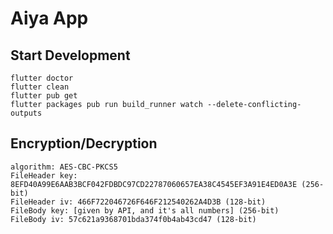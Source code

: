 # Aiya App

## Start Development

```
flutter doctor
flutter clean
flutter pub get
flutter packages pub run build_runner watch --delete-conflicting-outputs
```

## Encryption/Decryption

```
algorithm: AES-CBC-PKCS5
FileHeader key: 8EFD40A99E6AAB3BCF042FDBDC97CD22787060657EA38C4545EF3A91E4ED0A3E (256-bit)
FileHeader iv: 466F722046726F646F212540262A4D3B (128-bit)
FileBody key: [given by API, and it's all numbers] (256-bit)
FileBody iv: 57c621a9368701bda374f0b4ab43cd47 (128-bit)
```
